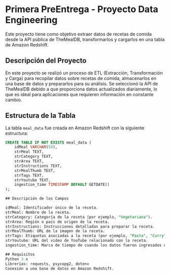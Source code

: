 # Primera PreEntrega - Proyecto Data Engineering

Este proyecto tiene como objetivo extraer datos de recetas de comida desde la API pública de TheMealDB, transformarlos y cargarlos en una tabla de Amazon Redshift.

## Descripción del Proyecto

En este proyecto se realizó un proceso de ETL (Extracción, Transformación y Carga) para recopilar datos sobre recetas de comida, almacenarlos en una base de datos y prepararlos para su análisis. Se seleccionó la API de TheMealDB debido a que proporciona datos actualizados diariamente, lo que es ideal para aplicaciones que requieren información en constante cambio.

## Estructura de la Tabla

La tabla `meal_data` fue creada en Amazon Redshift con la siguiente estructura:

```sql
CREATE TABLE IF NOT EXISTS meal_data (
    idMeal VARCHAR(50),  
    strMeal TEXT,  
    strCategory TEXT,  
    strArea TEXT,  
    strInstructions TEXT, 
    strMealThumb TEXT, 
    strTags TEXT, 
    strYoutube TEXT,  
    ingestion_time TIMESTAMP DEFAULT GETDATE()
);

## Descripción de los Campos

idMeal: Identificador único de la receta.
strMeal: Nombre de la receta.
strCategory: Categoría de la receta (por ejemplo, "Vegetariana").
strArea: Región o país de origen de la receta.
strInstructions: Instrucciones detalladas para preparar la receta.
strMealThumb: URL de la imagen de la receta.
strTags: Etiquetas asociadas a la receta (por ejemplo, "Pasta", "Curry").
strYoutube: URL del video de YouTube relacionado con la receta.
ingestion_time: Marca de tiempo de cuando los datos fueron ingresados en la tabla.

## Requisitos
Python 3.x
Librerías: requests, psycopg2, dotenv
Conexión a una base de datos en Amazon Redshift.
